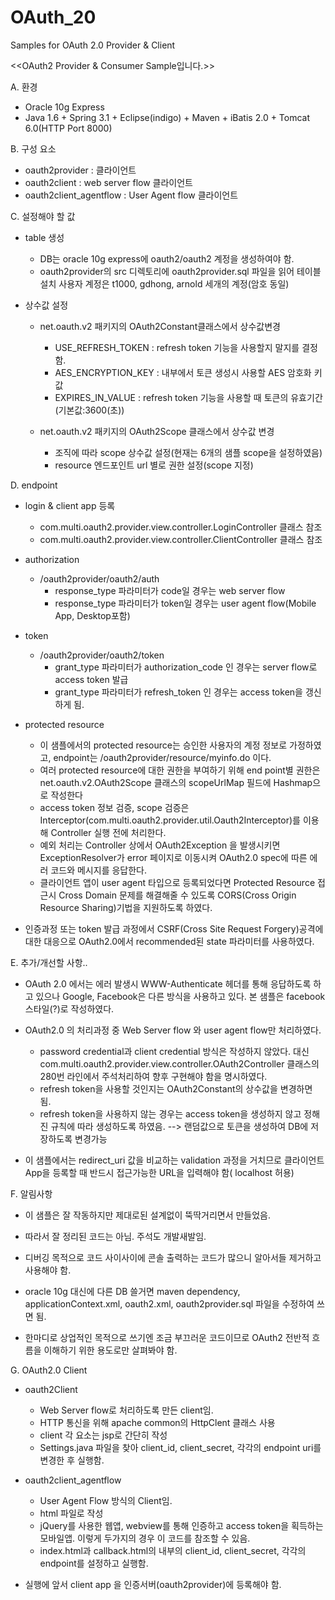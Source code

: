 OAuth_20
========

Samples for OAuth 2.0 Provider &amp; Client 

<<OAuth2 Provider & Consumer Sample입니다.>>

A. 환경

  - Oracle 10g Express
  - Java 1.6 + Spring 3.1 + Eclipse(indigo) + Maven + iBatis 2.0 + Tomcat 6.0(HTTP Port 8000)

B. 구성 요소

  - oauth2provider : 클라이언트
  - oauth2client : web server flow 클라이언트
  - oauth2client_agentflow : User Agent flow 클라이언트 

C. 설정해야 할 값

  - table 생성
    - DB는 oracle 10g express에 oauth2/oauth2 계정을 생성하여야 함.
    - oauth2provider의 src 디렉토리에 oauth2provider.sql 파일을 읽어 테이블 설치
      사용자 계정은 t1000, gdhong, arnold 세개의 계정(암호 동일)

  - 상수값 설정
    - net.oauth.v2 패키지의 OAuth2Constant클래스에서 상수값변경
      * USE_REFRESH_TOKEN : refresh token 기능을 사용할지 말지를 결정함.
      * AES_ENCRYPTION_KEY : 내부에서 토큰 생성시 사용할 AES 암호화 키 값
      * EXPIRES_IN_VALUE : refresh token 기능을 사용할 때 토큰의 유효기간(기본값:3600(초))
      
    - net.oauth.v2 패키지의 OAuth2Scope 클래스에서 상수값 변경
      * 조직에 따라 scope 상수값 설정(현재는 6개의 샘플 scope을 설정하였음)
      * resource 엔드포인트 url 별로 권한 설정(scope 지정)
      
D. endpoint
  - login & client app 등록
     * com.multi.oauth2.provider.view.controller.LoginController 클래스 참조
     * com.multi.oauth2.provider.view.controller.ClientController 클래스 참조
     
  - authorization
     * /oauth2provider/oauth2/auth
       - response_type 파라미터가 code일 경우는 web server flow
       - response_type 파라미터가 token일 경우는 user agent flow(Mobile App, Desktop포함)

  -  token  
     * /oauth2provider/oauth2/token
       - grant_type 파라미터가 authorization_code 인 경우는 server flow로 access token 발급
       - grant_type 파라미터가 refresh_token 인 경우는  access token을 갱신하게 됨.

  - protected resource
     * 이 샘플에서의 protected resource는 승인한 사용자의 계정 정보로 가정하였고, 
       endpoint는 /oauth2provider/resource/myinfo.do 이다.
     * 여러 protected resource에 대한 권한을 부여하기 위해 end point별 권한은 net.oauth.v2.OAuth2Scope 클래스의
       scopeUrlMap 필드에 Hashmap으로 작성한다
     * access token 정보 검증, scope 검증은 Interceptor(com.multi.oauth2.provider.util.Oauth2Interceptor)를 
       이용해 Controller 실행 전에 처리한다.
     * 예외 처리는 Controller 상에서 OAuth2Exception 을 발생시키면
       ExceptionResolver가 error 페이지로 이동시켜 OAuth2.0 spec에 따른 에러 코드와 메시지를 응답한다.
     * 클라이언트 앱이 user agent 타입으로 등록되었다면 Protected Resource 접근시 Cross Domain 문제를
       해결해줄 수 있도록 CORS(Cross Origin Resource Sharing)기법을 지원하도록 하였다.
  
  - 인증과정 또는 token 발급 과정에서 CSRF(Cross Site Request Forgery)공격에 대한 대응으로 
    OAuth2.0에서 recommended된 state 파라미터를 사용하였다.

E. 추가/개선할 사항..
  - OAuth 2.0 에서는 에러 발생시 WWW-Authenticate 헤더를 통해 응답하도록 하고 있으나
      Google, Facebook은 다른 방식을 사용하고 있다. 본 샘플은 facebook 스타일(?)로 작성하였다.

  - OAuth2.0 의 처리과정 중 Web Server flow 와 user agent flow만 처리하였다.
     * password credential과 client credential 방식은 작성하지 않았다. 대신 
       com.multi.oauth2.provider.view.controller.OAuth2Controller 클래스의 280번 라인에서 
       주석처리하여 향후 구현해야 함을 명시하였다.
     * refresh token을 사용할 것인지는 OAuth2Constant의 상수값을 변경하면 됨.
     * refresh token을 사용하지 않는 경우는 access token을 생성하지 않고 정해진 규칙에 따라
     	 생성하도록 하였음. --> 랜덤값으로 토큰을 생성하여 DB에 저장하도록 변경가능
  
  - 이 샘플에서는 redirect_uri 값을 비교하는 validation 과정을 거치므로 클라이언트 App을 등록할 때
    반드시 접근가능한 URL을 입력해야 함( localhost 허용)
     

F. 알림사항
   - 이 샘플은 잘 작동하지만 제대로된 설계없이 뚝딱거리면서 만들었음.
   - 따라서 잘 정리된 코드는 아님. 주석도 개발새발임.
   - 디버깅 목적으로 코드 사이사이에 콘솔 출력하는 코드가 많으니 알아서들 제거하고 사용해야 함.

   - oracle 10g 대신에 다른 DB 쓸거면 maven dependency, applicationContext.xml, oauth2.xml, 
     oauth2provider.sql 파일을 수정하여 쓰면 됨.
   - 한마디로 상업적인 목적으로 쓰기엔 조금 부끄러운 코드이므로 OAuth2 전반적 흐름을 이해하기 위한 
     용도로만 살펴봐야 함.
   
   
   
   
G. OAuth2.0 Client
  - oauth2Client 
    * Web Server flow로 처리하도록 만든 client임.
    * HTTP 통신을 위해 apache common의 HttpClent 클래스 사용
    * client 각 요소는 jsp로 간단히 작성
    * Settings.java 파일을 찾아 client_id, client_secret, 각각의 endpoint uri를 변경한 후 실행함.
     
  - oauth2client_agentflow
    * User Agent Flow 방식의 Client임.
    * html 파일로 작성
    * jQuery를 사용한 웹앱, webview를 통해 인증하고 access token을 획득하는 모바일앱. 이렇게 두가지의 경우
      이 코드를 참조할 수 있음.
    * index.html과 callback.html의 내부의 client_id, client_secret, 각각의 endpoint를 설정하고 실행함.
   
  - 실행에 앞서 client app 을 인증서버(oauth2provider)에 등록해야 함.
  



      
    
        

  
